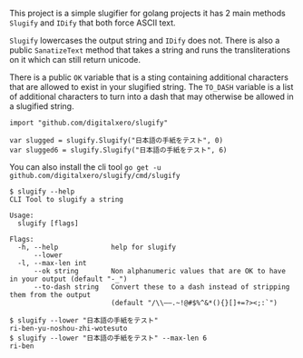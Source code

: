 This project is a simple slugifier for golang projects it has 2 main methods `Slugify` and `IDify` that both force ASCII text.

`Slugify` lowercases the output string and `IDify` does not. There is also a public `SanatizeText` method that takes a string and runs the transliterations on it which can still return unicode.

There is a public `OK` variable that is a sting containing additional characters that are allowed to exist in your slugified string. The `TO_DASH` variable is a list of additional characters to turn into a dash that may otherwise be allowed in a slugified string.

```
import "github.com/digitalxero/slugify"

var slugged = slugify.Slugify("日本語の手紙をテスト", 0)
var slugged6 = slugify.Slugify("日本語の手紙をテスト", 6)
```

You can also install the cli tool `go get -u github.com/digitalxero/slugify/cmd/slugify`
```
$ slugify --help
CLI Tool to slugify a string

Usage:
  slugify [flags]

Flags:
  -h, --help             help for slugify
      --lower
  -l, --max-len int
      --ok string        Non alphanumeric values that are OK to have in your output (default "-_")
      --to-dash string   Convert these to a dash instead of stripping them from the output
                         (default "/\\—–.~!@#$%^&*(){}[]+=?><;:`")

$ slugify --lower "日本語の手紙をテスト"
ri-ben-yu-noshou-zhi-wotesuto
$ slugify --lower "日本語の手紙をテスト" --max-len 6
ri-ben
```

